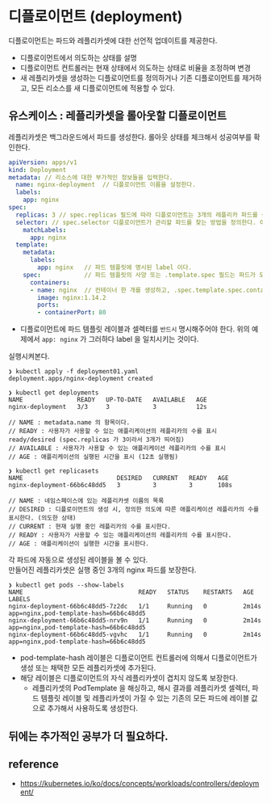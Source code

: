 # 디플로이먼트 (deployment)
디플로이먼트는 파드와 레플리카셋에 대한 선언적 업데이트를 제공한다.   
   
* 디플로이먼트에서 의도하는 상태를 설명
* 디플로이먼트 컨트롤러는 현재 상태에서 의도하는 상태로 비율을 조정하며 변경
* 새 레플리카셋을 생성하는 디플로이먼트를 정의하거나 기존 디플로이먼트를 제거하고, 모든 리소스를 새 디플로이먼트에 적용할 수 있다.

## 유스케이스 : 레플리카셋을 롤아웃할 디플로이먼트
레플리카셋은 백그라운드에서 파드를 생성한다. 롤아웃 상태를 체크해서 성공여부를 확인한다.

```yaml
apiVersion: apps/v1
kind: Deployment
metadata: // 리소스에 대한 부가적인 정보들을 입력한다.
  name: nginx-deployment  // 디플로이먼트 이름을 설정한다.
  labels:
    app: nginx
spec:
  replicas: 3 // spec.replicas 필드에 따라 디플로이먼트는 3개의 레플리카 파드를 생성한다.
  selector: // spec.selector 디플로이먼트가 관리할 파드를 찾는 방법을 정의한다. 여기선 파드 템플릿(파드를 생성하기 위한 명세, spec) 에 정의된 app: nginx 를 선택한다.
    matchLabels:
      app: nginx
  template:
    metadata:
      labels:
        app: nginx   // 파드 템플릿에 명시된 label 이다.
    spec:            // 파드 템플릿의 사양 또는 .template.spec 필드는 파드가 도커허브의 nginx 1.14.2 버전 이미지를 실행하는 nginx 컨테이너 1개를 실행하는 것을 나타낸다.
      containers:
      - name: nginx  // 컨테이너 한 개를 생성하고, .spec.template.spec.container[0].name 필드를 사용하여 nginx 이름을 붙인다.
        image: nginx:1.14.2
        ports:
        - containerPort: 80
```
* 디플로이먼트에 파드 템플릿 레이블과 셀렉터를 `반드시` 명시해주어야 한다. 위의 예제에서 `app: nginx` 가 그러하다 label 을 일치시키는 것이다.

실행시켜본다.   
```shell
❯ kubectl apply -f deployment01.yaml
deployment.apps/nginx-deployment created
```

```shell
❯ kubectl get deployments
NAME               READY   UP-TO-DATE   AVAILABLE   AGE
nginx-deployment   3/3     3            3           12s

// NAME : metadata.name 의 항목이다.
// READY : 사용자가 사용할 수 있는 애플리케이션의 레플리카의 수를 표시 ready/desired (spec.replicas 가 3이라서 3개가 띄어짐)
// AVAILABLE : 사용자가 사용할 수 있는 애플리케이션 레플리카의 수를 표시
// AGE : 애플리케이션의 실행된 시간을 표시 (12초 실행됨)
```

```shell
❯ kubectl get replicasets
NAME                          DESIRED   CURRENT   READY   AGE
nginx-deployment-66b6c48dd5   3         3         3       108s

// NAME : 네임스페이스에 있는 레플리카셋 이름의 목록
// DESIRED : 디플로이먼트의 생성 시, 정의한 의도에 따른 애플리케이션 레플리카의 수를 표시한다. (의도한 상태)
// CURRENT : 현재 실행 중인 레플리카의 수를 표시한다.
// READY : 사용자가 사용할 수 있는 애플리케이션의 레플리카의 수를 표시한다.
// AGE : 애플리케이션이 실행한 시간을 표시한다.
```

각 파드에 자동으로 생성된 레이블을 볼 수 있다.   
만들어진 레플리카셋은 실행 중인 3개의 nginx 파드를 보장한다.
```shell
❯ kubectl get pods --show-labels
NAME                                READY   STATUS    RESTARTS   AGE     LABELS
nginx-deployment-66b6c48dd5-7z2dc   1/1     Running   0          2m14s   app=nginx,pod-template-hash=66b6c48dd5
nginx-deployment-66b6c48dd5-nrv9n   1/1     Running   0          2m14s   app=nginx,pod-template-hash=66b6c48dd5
nginx-deployment-66b6c48dd5-vgvhc   1/1     Running   0          2m14s   app=nginx,pod-template-hash=66b6c48dd5
```
* pod-template-hash 레이블은 디플로이먼트 컨트롤러에 의해서 디플로이먼트가 생성 또는 채택한 모든 레플리카셋에 추가된다.
* 해당 레이블은 디플로이먼트의 자식 레플리카셋이 겹치지 않도록 보장한다. 
   * 레플리카셋의 PodTemplate 을 해싱하고, 해시 결과를 레플리카셋 셀렉터, 파드 템플릿 레이블 및 레플리카셋이 가질 수 있는 기존의 모든 파드에 레이블 값으로 추가해서 사용하도록 생성한다.

## 뒤에는 추가적인 공부가 더 필요하다.

## reference
* https://kubernetes.io/ko/docs/concepts/workloads/controllers/deployment/
